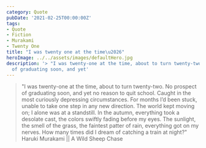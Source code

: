 ```yaml
---
category: Quote
pubDate: '2021-02-25T00:00:00Z'
tags:
- Quote
- Fiction
- Murakami
- Twenty One
title: "I was twenty one at the time\u2026"
heroImage: ../../assets/images/defaultHero.jpg
description: '> "I was twenty-one at the time, about to turn twenty-two. No prospect
  of graduating soon, and yet'
---
```

> "I was twenty-one at the time, about to turn twenty-two. No prospect of graduating soon, and yet no reason to quit school. Caught in the most curiously depressing circumstances. For months I’d been stuck, unable to take one step in any new direction. The world kept moving on; I alone was at a standstill. In the autumn, everything took a desolate cast, the colors swiftly fading before my eyes. The sunlight, the smell of the grass, the faintest patter of rain, everything got on my nerves. How many times did I dream of catching a train at night?"
Haruki Murakami || A Wild Sheep Chase